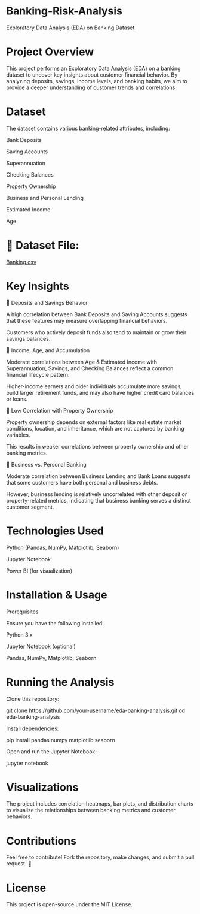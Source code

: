 # Banking-Risk-Analysis
Exploratory Data Analysis (EDA) on Banking Dataset

# Project Overview

This project performs an Exploratory Data Analysis (EDA) on a banking dataset to uncover key insights about customer financial behavior. By analyzing deposits, savings, income levels, and banking habits, we aim to provide a deeper understanding of customer trends and correlations.

# Dataset

The dataset contains various banking-related attributes, including:

Bank Deposits

Saving Accounts

Superannuation

Checking Balances

Property Ownership

Business and Personal Lending

Estimated Income

Age

# 📂 Dataset File: 
<a href="(https://github.com/siductive/Banking-Risk-Analysis/blob/main/netflix_titles.csv)">Banking.csv</a>

# Key Insights

🔹 Deposits and Savings Behavior

A high correlation between Bank Deposits and Saving Accounts suggests that these features may measure overlapping financial behaviors.

Customers who actively deposit funds also tend to maintain or grow their savings balances.

🔹 Income, Age, and Accumulation

Moderate correlations between Age & Estimated Income with Superannuation, Savings, and Checking Balances reflect a common financial lifecycle pattern.

Higher-income earners and older individuals accumulate more savings, build larger retirement funds, and may also have higher credit card balances or loans.

🔹 Low Correlation with Property Ownership

Property ownership depends on external factors like real estate market conditions, location, and inheritance, which are not captured by banking variables.

This results in weaker correlations between property ownership and other banking metrics.

🔹 Business vs. Personal Banking

Moderate correlation between Business Lending and Bank Loans suggests that some customers have both personal and business debts.

However, business lending is relatively uncorrelated with other deposit or property-related metrics, indicating that business banking serves a distinct customer segment.

# Technologies Used

Python (Pandas, NumPy, Matplotlib, Seaborn)

Jupyter Notebook

Power BI (for visualization)

# Installation & Usage

Prerequisites

Ensure you have the following installed:

Python 3.x

Jupyter Notebook (optional)

Pandas, NumPy, Matplotlib, Seaborn

# Running the Analysis

Clone this repository:

git clone https://github.com/your-username/eda-banking-analysis.git
cd eda-banking-analysis

Install dependencies:

pip install pandas numpy matplotlib seaborn

Open and run the Jupyter Notebook:

jupyter notebook

# Visualizations

The project includes correlation heatmaps, bar plots, and distribution charts to visualize the relationships between banking metrics and customer behaviors.

# Contributions

Feel free to contribute! Fork the repository, make changes, and submit a pull request. 🚀

# License

This project is open-source under the MIT License.
